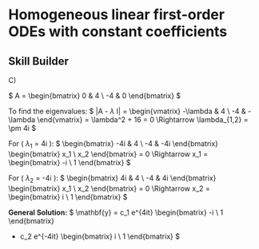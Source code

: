 # Homogeneous linear first-order ODEs with constant coefficients





## Skill Builder
C)


$
A = \begin{bmatrix}
0 & 4 \\
-4 & 0
\end{bmatrix}
$

To find the eigenvalues:
$
|A - $\lambda$ I| = 
\begin{vmatrix}
-\lambda & 4 \\
-4 & -\lambda
\end{vmatrix}
= \lambda^2 + 16 = 0 \Rightarrow \lambda_{1,2} = \pm 4i
$

For \( $\lambda_1$ = 4i \):
$
\begin{bmatrix}
-4i & 4 \\
-4 & -4i
\end{bmatrix}
\begin{bmatrix}
x_1 \\
x_2
\end{bmatrix}
= 0
\Rightarrow 
x_1 = \begin{bmatrix}
-i \\
1
\end{bmatrix}
$

For \( $\lambda_2$ = -4i \):
$
\begin{bmatrix}
4i & 4 \\
-4 & 4i
\end{bmatrix}
\begin{bmatrix}
x_1 \\
x_2
\end{bmatrix}
= 0
\Rightarrow 
x_2 = \begin{bmatrix}
i \\
1
\end{bmatrix}
$

**General Solution:**
$
\mathbf{y} = c_1 e^{4it} \begin{bmatrix}
-i \\
1
\end{bmatrix}
+ c_2 e^{-4it} \begin{bmatrix}
i \\
1
\end{bmatrix}
$